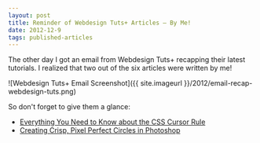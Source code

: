 ```yaml
---
layout: post
title: Reminder of Webdesign Tuts+ Articles – By Me!
date: 2012-12-9
tags: published-articles
---
```


The other day I got an email from Webdesign Tuts+ recapping their latest tutorials. I realized that two out of the six articles were written by me! 

![Webdesign Tuts+ Email Screenshot]({{ site.imageurl }}/2012/email-recap-webdesign-tuts.png)

So don't forget to give them a glance:

- [Everything You Need to Know about the CSS Cursor Rule][1]
- [Creating Crisp, Pixel Perfect Circles in Photoshop][2]




[1]: http://webdesign.tutsplus.com/tutorials/htmlcss-tutorials/everything-you-need-to-know-about-the-css-cursor-rule/
[2]: http://webdesign.tutsplus.com/tutorials/applications/quick-tip-creating-crisp-pixel-perfect-circles-in-photoshop/